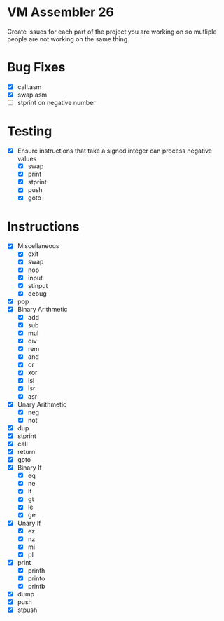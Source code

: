 # VM Assembler 26

Create issues for each part of the project you are working on so mutliple people are not working on the same thing.

# Bug Fixes
- [X] call.asm
- [X] swap.asm
- [ ] stprint on negative number

# Testing
- [x] Ensure instructions that take a signed integer can process negative values
    - [X] swap
    - [X] print
    - [X] stprint
    - [X] push
    - [X] goto

# Instructions
- [X] Miscellaneous
    - [X] exit
    - [X] swap
    - [X] nop
    - [X] input
    - [X] stinput
    - [X] debug
- [X] pop
- [X] Binary Arithmetic
    - [X] add
    - [X] sub
    - [X] mul
    - [X] div
    - [X] rem
    - [X] and
    - [X] or
    - [X] xor
    - [X] lsl
    - [X] lsr
    - [X] asr
- [X] Unary Arithmetic
    - [X] neg
    - [X] not
- [X] dup
- [X] stprint
- [X] call
- [X] return
- [X] goto
- [X] Binary If
    - [X] eq
    - [X] ne
    - [X] lt
    - [X] gt
    - [X] le
    - [X] ge
- [X] Unary If
    - [X] ez
    - [X] nz
    - [X] mi
    - [X] pl
- [X] print
    - [X] printh
    - [X] printo
    - [X] printb
- [X] dump
- [X] push
- [X] stpush
